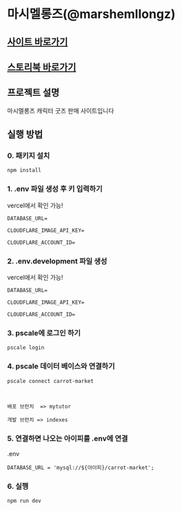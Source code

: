 # 마시멜롱즈(@marshemllongz)

## <a href="https://marshemllongz-flavv42hd-gilpop8663.vercel.app/">사이트 바로가기</a>

## <a href="https://www.chromatic.com/build?appId=64896b7cff19d4b4c9a4bf06&number=4">스토리북 바로가기</a>

## 프로젝트 설명

마시멜롱즈 캐릭터 굿즈 판매 사이트입니다

## 실행 방법

### 0. 패키지 설치

```
npm install
```

### 1. .env 파일 생성 후 키 입력하기

vercel에서 확인 가능!

```
DATABASE_URL=

CLOUDFLARE_IMAGE_API_KEY=

CLOUDFLARE_ACCOUNT_ID=
```

### 2. .env.development 파일 생성

vercel에서 확인 가능!

```
DATABASE_URL=

CLOUDFLARE_IMAGE_API_KEY=

CLOUDFLARE_ACCOUNT_ID=
```

### 3. pscale에 로그인 하기

```
pscale login
```

### 4. pscale 데이터 베이스와 연결하기

```
pscale connect carrot-market



배포 브런치  => mytutor

개발 브런치 => indexes
```

### 5. 연결하면 나오는 아이피를 .env에 연결

.env

```
DATABASE_URL = 'mysql://${아이피}/carrot-market';
```

### 6. 실행

```
npm run dev
```
